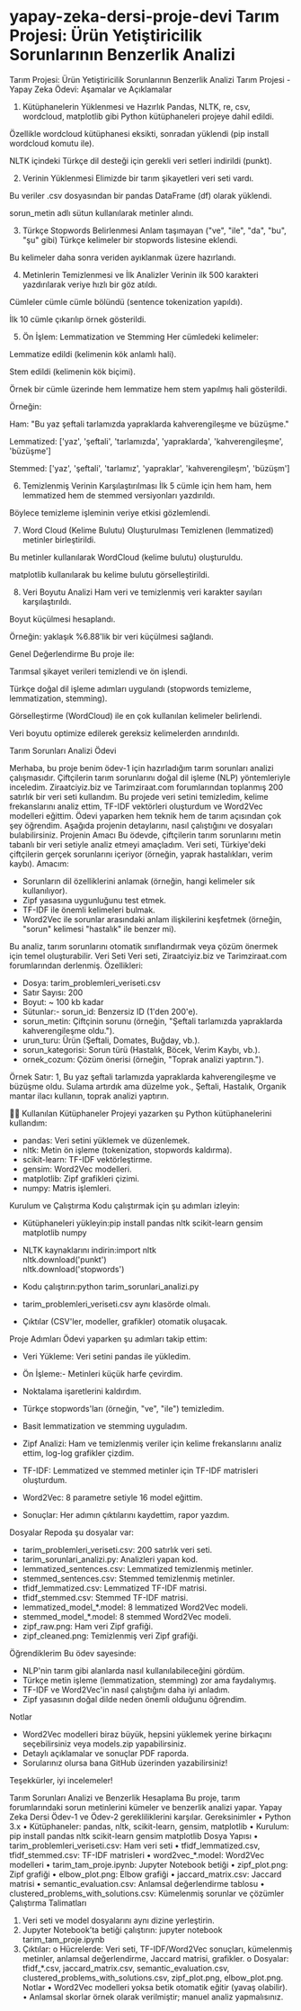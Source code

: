# yapay-zeka-dersi-proje-devi Tarım Projesi: Ürün Yetiştiricilik Sorunlarının Benzerlik Analizi
 Tarım Projesi: Ürün Yetiştiricilik Sorunlarının Benzerlik Analizi
 Tarım Projesi - Yapay Zeka Ödevi: Aşamalar ve Açıklamalar
1. Kütüphanelerin Yüklenmesi ve Hazırlık
Pandas, NLTK, re, csv, wordcloud, matplotlib gibi Python kütüphaneleri projeye dahil edildi.

Özellikle wordcloud kütüphanesi eksikti, sonradan yüklendi (pip install wordcloud komutu ile).

NLTK içindeki Türkçe dil desteği için gerekli veri setleri indirildi (punkt).

2. Verinin Yüklenmesi
Elimizde bir tarım şikayetleri veri seti vardı.

Bu veriler .csv dosyasından bir pandas DataFrame (df) olarak yüklendi.

sorun_metin adlı sütun kullanılarak metinler alındı.

3. Türkçe Stopwords Belirlenmesi
Anlam taşımayan ("ve", "ile", "da", "bu", "şu" gibi) Türkçe kelimeler bir stopwords listesine eklendi.

Bu kelimeler daha sonra veriden ayıklanmak üzere hazırlandı.

4. Metinlerin Temizlenmesi ve İlk Analizler
Verinin ilk 500 karakteri yazdırılarak veriye hızlı bir göz atıldı.

Cümleler cümle cümle bölündü (sentence tokenization yapıldı).

İlk 10 cümle çıkarılıp örnek gösterildi.

5. Ön İşlem: Lemmatization ve Stemming
Her cümledeki kelimeler:

Lemmatize edildi (kelimenin kök anlamlı hali).

Stem edildi (kelimenin kök biçimi).

Örnek bir cümle üzerinde hem lemmatize hem stem yapılmış hali gösterildi.

Örneğin:

Ham: "Bu yaz şeftali tarlamızda yapraklarda kahverengileşme ve büzüşme."

Lemmatized: ['yaz', 'şeftali', 'tarlamızda', 'yapraklarda', 'kahverengileşme', 'büzüşme']

Stemmed: ['yaz', 'şeftali', 'tarlamız', 'yapraklar', 'kahverengileşm', 'büzüşm']

6. Temizlenmiş Verinin Karşılaştırılması
İlk 5 cümle için hem ham, hem lemmatized hem de stemmed versiyonları yazdırıldı.

Böylece temizleme işleminin veriye etkisi gözlemlendi.

7. Word Cloud (Kelime Bulutu) Oluşturulması
Temizlenen (lemmatized) metinler birleştirildi.

Bu metinler kullanılarak WordCloud (kelime bulutu) oluşturuldu.

matplotlib kullanılarak bu kelime bulutu görselleştirildi.

8. Veri Boyutu Analizi
Ham veri ve temizlenmiş veri karakter sayıları karşılaştırıldı.

Boyut küçülmesi hesaplandı.

Örneğin: yaklaşık %6.88'lik bir veri küçülmesi sağlandı.

 Genel Değerlendirme
Bu proje ile:

Tarımsal şikayet verileri temizlendi ve ön işlendi.

Türkçe doğal dil işleme adımları uygulandı (stopwords temizleme, lemmatization, stemming).

Görselleştirme (WordCloud) ile en çok kullanılan kelimeler belirlendi.

Veri boyutu optimize edilerek gereksiz kelimelerden arındırıldı.


Tarım Sorunları Analizi Ödevi

Merhaba, bu proje benim ödev-1 için hazırladığım tarım sorunları analizi çalışmasıdır. Çiftçilerin tarım sorunlarını doğal dil işleme (NLP) yöntemleriyle inceledim. Ziraatciyiz.biz ve Tarimziraat.com forumlarından toplanmış 200 satırlık bir veri seti kullandım. Bu projede veri setini temizledim, kelime frekanslarını analiz ettim, TF-IDF vektörleri oluşturdum ve Word2Vec modelleri eğittim. Ödevi yaparken hem teknik hem de tarım açısından çok şey öğrendim. Aşağıda projenin detaylarını, nasıl çalıştığını ve dosyaları bulabilirsiniz.
Projenin Amacı
Bu ödevde, çiftçilerin tarım sorunlarını metin tabanlı bir veri setiyle analiz etmeyi amaçladım. Veri seti, Türkiye'deki çiftçilerin gerçek sorunlarını içeriyor (örneğin, yaprak hastalıkları, verim kaybı). Amacım:
- Sorunların dil özelliklerini anlamak (örneğin, hangi kelimeler sık kullanılıyor).
- Zipf yasasına uygunluğunu test etmek.
- TF-IDF ile önemli kelimeleri bulmak.
- Word2Vec ile sorunlar arasındaki anlam ilişkilerini keşfetmek (örneğin, "sorun" kelimesi "hastalık" ile benzer mi).

Bu analiz, tarım sorunlarını otomatik sınıflandırmak veya çözüm önermek için temel oluşturabilir.
Veri Seti
Veri seti, Ziraatciyiz.biz ve Tarimziraat.com forumlarından derlenmiş. Özellikleri:
- Dosya: tarim_problemleri_veriseti.csv
- Satır Sayısı: 200
- Boyut: ~ 100 kb kadar
- Sütunlar:- sorun_id: Benzersiz ID (1'den 200'e).
- sorun_metin: Çiftçinin sorunu (örneğin, "Şeftali tarlamızda yapraklarda kahverengileşme oldu.").
- urun_turu: Ürün (Şeftali, Domates, Buğday, vb.).
- sorun_kategorisi: Sorun türü (Hastalık, Böcek, Verim Kaybı, vb.).
- ornek_cozum: Çözüm önerisi (örneğin, "Toprak analizi yaptırın.").


Örnek Satır:
1, Bu yaz şeftali tarlamızda yapraklarda kahverengileşme ve büzüşme oldu. Sulama artırdık ama düzelme yok., Şeftali, Hastalık, Organik mantar ilacı kullanın, toprak analizi yaptırın.


Kullanılan Kütüphaneler
Projeyi yazarken şu Python kütüphanelerini kullandım:
- pandas: Veri setini yüklemek ve düzenlemek.
- nltk: Metin ön işleme (tokenization, stopwords kaldırma).
- scikit-learn: TF-IDF vektörleştirme.
- gensim: Word2Vec modelleri.
- matplotlib: Zipf grafikleri çizimi.
- numpy: Matris işlemleri.

Kurulum ve Çalıştırma
Kodu çalıştırmak için şu adımları izleyin:
- Kütüphaneleri yükleyin:pip install pandas nltk scikit-learn gensim matplotlib numpy

- NLTK kaynaklarını indirin:import nltk  
nltk.download('punkt')  
nltk.download('stopwords')  
 

- Kodu çalıştırın:python tarim_sorunlari_analizi.py  


- tarim_problemleri_veriseti.csv aynı klasörde olmalı.
- Çıktılar (CSV'ler, modeller, grafikler) otomatik oluşacak.

Proje Adımları
Ödevi yaparken şu adımları takip ettim:
- Veri Yükleme: Veri setini pandas ile yükledim.
- Ön İşleme:- Metinleri küçük harfe çevirdim.
- Noktalama işaretlerini kaldırdım.
- Türkçe stopwords'ları (örneğin, "ve", "ile") temizledim.
- Basit lemmatization ve stemming uyguladım.

- Zipf Analizi: Ham ve temizlenmiş veriler için kelime frekanslarını analiz ettim, log-log grafikler çizdim.
- TF-IDF: Lemmatized ve stemmed metinler için TF-IDF matrisleri oluşturdum.
- Word2Vec: 8 parametre setiyle 16 model eğittim.
- Sonuçlar: Her adımın çıktılarını kaydettim, rapor yazdım.

Dosyalar
Repoda şu dosyalar var:
- tarim_problemleri_veriseti.csv: 200 satırlık veri seti.
- tarim_sorunlari_analizi.py: Analizleri yapan kod.
- lemmatized_sentences.csv: Lemmatized temizlenmiş metinler.
- stemmed_sentences.csv: Stemmed temizlenmiş metinler.
- tfidf_lemmatized.csv: Lemmatized TF-IDF matrisi.
- tfidf_stemmed.csv: Stemmed TF-IDF matrisi.
- lemmatized_model_*.model: 8 lemmatized Word2Vec modeli.
- stemmed_model_*.model: 8 stemmed Word2Vec modeli.
- zipf_raw.png: Ham veri Zipf grafiği.
- zipf_cleaned.png: Temizlenmiş veri Zipf grafiği.

Öğrendiklerim
Bu ödev sayesinde:
- NLP'nin tarım gibi alanlarda nasıl kullanılabileceğini gördüm.
- Türkçe metin işleme (lemmatization, stemming) zor ama faydalıymış.
- TF-IDF ve Word2Vec'in nasıl çalıştığını daha iyi anladım.
- Zipf yasasının doğal dilde neden önemli olduğunu öğrendim.

Notlar
- Word2Vec modelleri biraz büyük, hepsini yüklemek yerine birkaçını seçebilirsiniz veya models.zip yapabilirsiniz.
- Detaylı açıklamalar ve sonuçlar PDF raporda.
- Sorularınız olursa bana GitHub üzerinden yazabilirsiniz!

Teşekkürler, iyi incelemeler! 

  
Tarım Sorunları Analizi ve Benzerlik Hesaplama
Bu proje, tarım forumlarındaki sorun metinlerini kümeler ve benzerlik analizi yapar. Yapay Zeka Dersi Ödev-1 ve Ödev-2 gerekliliklerini karşılar.
Gereksinimler
•	Python 3.x
•	Kütüphaneler: pandas, nltk, scikit-learn, gensim, matplotlib
•	Kurulum: pip install pandas nltk scikit-learn gensim matplotlib
Dosya Yapısı
•	tarim_problemleri_veriseti.csv: Ham veri seti
•	tfidf_lemmatized.csv, tfidf_stemmed.csv: TF-IDF matrisleri
•	word2vec_*.model: Word2Vec modelleri
•	tarim_tam_proje.ipynb: Jupyter Notebook betiği
•	zipf_plot.png: Zipf grafiği
•	elbow_plot.png: Elbow grafiği
•	jaccard_matrix.csv: Jaccard matrisi
•	semantic_evaluation.csv: Anlamsal değerlendirme tablosu
•	clustered_problems_with_solutions.csv: Kümelenmiş sorunlar ve çözümler
Çalıştırma Talimatları
1.	Veri seti ve model dosyalarını aynı dizine yerleştirin.
2.	Jupyter Notebook’ta betiği çalıştırın:
jupyter notebook tarim_tam_proje.ipynb
3.	Çıktılar:
o	Hücrelerde: Veri seti, TF-IDF/Word2Vec sonuçları, kümelenmiş metinler, anlamsal değerlendirme, Jaccard matrisi, grafikler.
o	Dosyalar: tfidf_*.csv, jaccard_matrix.csv, semantic_evaluation.csv, clustered_problems_with_solutions.csv, zipf_plot.png, elbow_plot.png.
Notlar
•	Word2Vec modelleri yoksa betik otomatik eğitir (yavaş olabilir).
•	Anlamsal skorlar örnek olarak verilmiştir; manuel analiz yapmalısınız.






